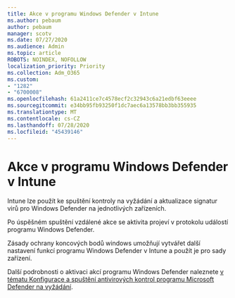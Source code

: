 ```yaml
---
title: Akce v programu Windows Defender v Intune
ms.author: pebaum
author: pebaum
manager: scotv
ms.date: 07/27/2020
ms.audience: Admin
ms.topic: article
ROBOTS: NOINDEX, NOFOLLOW
localization_priority: Priority
ms.collection: Adm_O365
ms.custom:
- "1282"
- "6700008"
ms.openlocfilehash: 61a2411ce7c4578ecf2c32943c6a21edbf63eeee
ms.sourcegitcommit: e34bb95fb93250f1dc7aec6a13578bb3bb355935
ms.translationtype: MT
ms.contentlocale: cs-CZ
ms.lasthandoff: 07/28/2020
ms.locfileid: "45439146"
---
```

# <a name="windows-defender-actions-in-intune"></a>Akce v programu Windows Defender v Intune

Intune lze použít ke spuštění kontroly na vyžádání a aktualizace signatur virů pro Windows Defender na jednotlivých zařízeních.

Po úspěšném spuštění vzdálené akce se aktivita projeví v protokolu událostí programu Windows Defender.

Zásady ochrany koncových bodů windows umožňují vytvářet další nastavení funkcí programu Windows Defender v Intune a použít je pro sady zařízení.

Další podrobnosti o aktivaci akcí programu Windows Defender naleznete [v tématu Konfigurace a spuštění antivirových kontrol programu Microsoft Defender na vyžádání](https://docs.microsoft.com/windows/security/threat-protection/windows-defender-antivirus/run-scan-windows-defender-antivirus).
